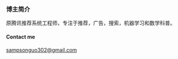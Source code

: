 ### 博主简介

原腾讯推荐系统工程师，专注于推荐，广告，搜索，机器学习和数学科普。

#### Contact me

 [sampsonguo302@gmail.com](mailto:sampsonguo302@gmail.com)
